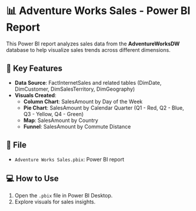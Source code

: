 # 📊 Adventure Works Sales - Power BI Report

This Power BI report analyzes sales data from the **AdventureWorksDW** database to help visualize sales trends across different dimensions.

## 🔧 Key Features

- **Data Source**: FactInternetSales and related tables (DimDate, DimCustomer, DimSalesTerritory, DimGeography)
- **Visuals Created**:
  - **Column Chart**: SalesAmount by Day of the Week  
  - **Pie Chart**: SalesAmount by Calendar Quarter (Q1 - Red, Q2 - Blue, Q3 - Yellow, Q4 - Green)
  - **Map**: SalesAmount by Country  
  - **Funnel**: SalesAmount by Commute Distance

## 📁 File

- `Adventure Works Sales.pbix`: Power BI report

## 💻 How to Use

1. Open the `.pbix` file in Power BI Desktop.
2. Explore visuals for sales insights.
